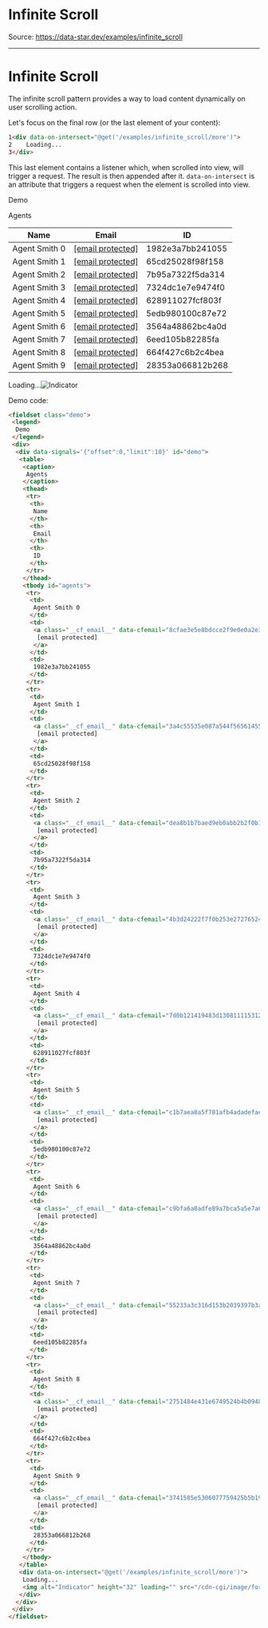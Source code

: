 # Infinite Scroll

Source: https://data-star.dev/examples/infinite_scroll

---

# Infinite Scroll

The infinite scroll pattern provides a way to load content dynamically on user scrolling action.

Let's focus on the final row (or the last element of your content):

```html
1<div data-on-intersect="@get('/examples/infinite_scroll/more')">
2    Loading...
3</div>
```

This last element contains a listener which, when scrolled into view, will trigger a request. The result is then appended after it. `data-on-intersect` is an attribute that triggers a request when the element is scrolled into view.

Demo

Agents

| Name | Email | ID |
| --- | --- | --- |
| Agent Smith 0 | [[email protected]](/cdn-cgi/l/email-protection) | 1982e3a7bb241055 |
| Agent Smith 1 | [[email protected]](/cdn-cgi/l/email-protection) | 65cd25028f98f158 |
| Agent Smith 2 | [[email protected]](/cdn-cgi/l/email-protection) | 7b95a7322f5da314 |
| Agent Smith 3 | [[email protected]](/cdn-cgi/l/email-protection) | 7324dc1e7e9474f0 |
| Agent Smith 4 | [[email protected]](/cdn-cgi/l/email-protection) | 628911027fcf803f |
| Agent Smith 5 | [[email protected]](/cdn-cgi/l/email-protection) | 5edb980100c87e72 |
| Agent Smith 6 | [[email protected]](/cdn-cgi/l/email-protection) | 3564a48862bc4a0d |
| Agent Smith 7 | [[email protected]](/cdn-cgi/l/email-protection) | 6eed105b82285fa |
| Agent Smith 8 | [[email protected]](/cdn-cgi/l/email-protection) | 664f427c6b2c4bea |
| Agent Smith 9 | [[email protected]](/cdn-cgi/l/email-protection) | 28353a066812b268 |

Loading...![Indicator](/cdn-cgi/image/format=auto,width=32/static/images/rocket-animated-1d781383a0d7cbb1eb575806abeec107c8a915806fb55ee19e4e33e8632c75e5.gif)

Demo code:

```html
<fieldset class="demo">
 <legend>
  Demo
 </legend>
 <div>
  <div data-signals='{"offset":0,"limit":10}' id="demo">
   <table>
    <caption>
     Agents
    </caption>
    <thead>
     <tr>
      <th>
       Name
      </th>
      <th>
       Email
      </th>
      <th>
       ID
      </th>
     </tr>
    </thead>
    <tbody id="agents">
     <tr>
      <td>
       Agent Smith 0
      </td>
      <td>
       <a class="__cf_email__" data-cfemail="8cfae3e5e8bdcce2f9e0e0a2e3feeb" href="/cdn-cgi/l/email-protection">
        [email protected]
       </a>
      </td>
      <td>
       1982e3a7bb241055
      </td>
     </tr>
     <tr>
      <td>
       Agent Smith 1
      </td>
      <td>
       <a class="__cf_email__" data-cfemail="3a4c55535e087a544f56561455485d" href="/cdn-cgi/l/email-protection">
        [email protected]
       </a>
      </td>
      <td>
       65cd25028f98f158
      </td>
     </tr>
     <tr>
      <td>
       Agent Smith 2
      </td>
      <td>
       <a class="__cf_email__" data-cfemail="dea8b1b7baed9eb0abb2b2f0b1acb9" href="/cdn-cgi/l/email-protection">
        [email protected]
       </a>
      </td>
      <td>
       7b95a7322f5da314
      </td>
     </tr>
     <tr>
      <td>
       Agent Smith 3
      </td>
      <td>
       <a class="__cf_email__" data-cfemail="4b3d24222f7f0b253e27276524392c" href="/cdn-cgi/l/email-protection">
        [email protected]
       </a>
      </td>
      <td>
       7324dc1e7e9474f0
      </td>
     </tr>
     <tr>
      <td>
       Agent Smith 4
      </td>
      <td>
       <a class="__cf_email__" data-cfemail="7d0b121419483d1308111153120f1a" href="/cdn-cgi/l/email-protection">
        [email protected]
       </a>
      </td>
      <td>
       628911027fcf803f
      </td>
     </tr>
     <tr>
      <td>
       Agent Smith 5
      </td>
      <td>
       <a class="__cf_email__" data-cfemail="c1b7aea8a5f781afb4adadefaeb3a6" href="/cdn-cgi/l/email-protection">
        [email protected]
       </a>
      </td>
      <td>
       5edb980100c87e72
      </td>
     </tr>
     <tr>
      <td>
       Agent Smith 6
      </td>
      <td>
       <a class="__cf_email__" data-cfemail="c9bfa6a0adfe89a7bca5a5e7a6bbae" href="/cdn-cgi/l/email-protection">
        [email protected]
       </a>
      </td>
      <td>
       3564a48862bc4a0d
      </td>
     </tr>
     <tr>
      <td>
       Agent Smith 7
      </td>
      <td>
       <a class="__cf_email__" data-cfemail="55233a3c316d153b2039397b3a2732" href="/cdn-cgi/l/email-protection">
        [email protected]
       </a>
      </td>
      <td>
       6eed105b82285fa
      </td>
     </tr>
     <tr>
      <td>
       Agent Smith 8
      </td>
      <td>
       <a class="__cf_email__" data-cfemail="2751484e431e6749524b4b09485540" href="/cdn-cgi/l/email-protection">
        [email protected]
       </a>
      </td>
      <td>
       664f427c6b2c4bea
      </td>
     </tr>
     <tr>
      <td>
       Agent Smith 9
      </td>
      <td>
       <a class="__cf_email__" data-cfemail="3741585e5306077759425b5b19584550" href="/cdn-cgi/l/email-protection">
        [email protected]
       </a>
      </td>
      <td>
       28353a066812b268
      </td>
     </tr>
    </tbody>
   </table>
   <div data-on-intersect="@get('/examples/infinite_scroll/more')">
    Loading...
    <img alt="Indicator" height="32" loading="" src="/cdn-cgi/image/format=auto,width=32/static/images/rocket-animated-1d781383a0d7cbb1eb575806abeec107c8a915806fb55ee19e4e33e8632c75e5.gif" srcset="/cdn-cgi/image/format=auto,width=32/static/images/rocket-animated-1d781383a0d7cbb1eb575806abeec107c8a915806fb55ee19e4e33e8632c75e5.gif 1x, /cdn-cgi/image/format=auto,width=64/static/images/rocket-animated-1d781383a0d7cbb1eb575806abeec107c8a915806fb55ee19e4e33e8632c75e5.gif 2x" width="32"/>
   </div>
  </div>
 </div>
</fieldset>
```